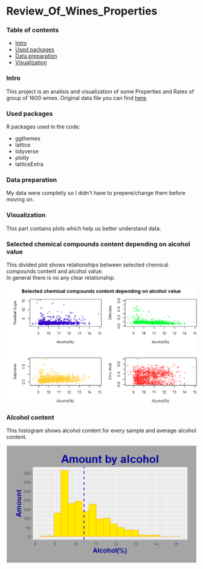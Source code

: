 # Review_Of_Wines_Properties

### Table of contents

   + [Intro](#intro)
   + [Used packages](#used-packages)
   + [Data preparation](#data-preparation)
   + [Visualization](#visualization)
   
### Intro
This project is an analisis and visualization of some Properties and Rates of group of 1600 wines.
Original data file you can find [here](https://github.com/jkbslazyk/Review_Of_Wine_Properties/blob/main/Slazyk_Dane_Surowe.csv).

### Used packages
R packages used in the code:
- ggthemes
- lattice
- tidyverse
- plotly
- latticeExtra

### Data preparation
My data were completly so I didn't have to prepere/change them before moving on.

### Visualization
This part contains plots which help us better understand data.
   
### Selected chemical compounds content depending on alcohol value
This divided plot shows relationships between selected chemical compounds content and alcohol value.  
In general there is no any clear relationship.

![FirstPlot](plots/Plot1.png)

### Alcohol content
This histogram shows alcohol content for every sample and average alcohol content.

![SecondPlot](plots/Plot2.png)
